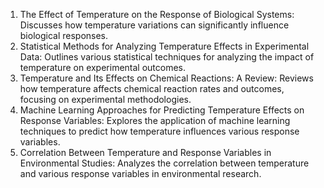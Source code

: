 1. The Effect of Temperature on the Response of Biological Systems: Discusses how temperature variations can significantly influence biological responses.
2. Statistical Methods for Analyzing Temperature Effects in Experimental Data: Outlines various statistical techniques for analyzing the impact of temperature on experimental outcomes.
3. Temperature and Its Effects on Chemical Reactions: A Review: Reviews how temperature affects chemical reaction rates and outcomes, focusing on experimental methodologies.
4. Machine Learning Approaches for Predicting Temperature Effects on Response Variables: Explores the application of machine learning techniques to predict how temperature influences various response variables.
5. Correlation Between Temperature and Response Variables in Environmental Studies: Analyzes the correlation between temperature and various response variables in environmental research.
